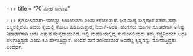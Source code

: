 +++
title = "70 ಮೇಲೆ ಬೀಳುವ"

+++
ಕೈಗೋಲಿನವರು-ಇವರನ್ನು ಕಂಬಿಯವರು ಎಂದು ಕರೆಯುತ್ತಾರೆ. ಜನ ಮಧ್ಯೆ ನುಗ್ಗದಂತೆ ತಡೆದು ಹದ್ದು ಬಸ್ತಿನಲ್ಲಿಡಲು ಅವರು ಕೈಯಲ್ಲಿ ಕೋಲು ಹಿಡಿದಿರುತ್ತಾರೆ, ನಿವಾಳಿ-ಆರತಿ, ಹೆಂಗಸರು ಮಂಗಳ ಸೂಚನೆಗಾಗಿ ಅನಿಷ್ಟ ನಿವಾರಣೆಗಾಗಿ ಆರತಿ ಎತ್ತುವ ಸಂಪ್ರದಾಯವಿದೆ. ಇಲ್ಲಿ ಮಹಡಿಯಲ್ಲಿದ್ದ ಸುಮಂಗಲಿಯರು ತಮ್ಮ ಕಣ್ಣಿನಿಂದಲೇ ಆರತಿ ಬೆಳಗುತ್ತಿದ್ದರು ಎಂದು ಕವಿ ಹೇಳುತ್ತಿದ್ದಾನೆ. ಅಂದರೆ ಮನ ತಣಿಯುವಂತೆ ಅವರೆಲ್ಲ ಕೃಷ್ಣನನ್ನು ನೋಡುತ್ತಿದ್ದರು ಎಂದರ್ಥ.